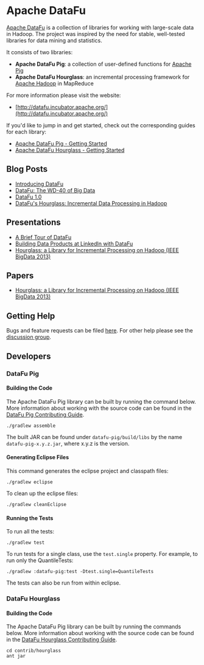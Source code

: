 # Apache DataFu

[Apache DataFu](http://datafu.incubator.apache.org) is a collection of libraries for working with large-scale data in Hadoop.
The project was inspired by the need for stable, well-tested libraries for data mining and statistics.

It consists of two libraries:

* **Apache DataFu Pig**: a collection of user-defined functions for [Apache Pig](http://pig.apache.org/)
* **Apache DataFu Hourglass**: an incremental processing framework for [Apache Hadoop](http://hadoop.apache.org/) in MapReduce

For more information please visit the website:

* [http://datafu.incubator.apache.org/](http://datafu.incubator.apache.org/)

If you'd like to jump in and get started, check out the corresponding guides for each library:

* [Apache DataFu Pig - Getting Started](http://datafu.incubator.apache.org/docs/datafu/getting-started.html)
* [Apache DataFu Hourglass - Getting Started](http://datafu.incubator.apache.org/docs/hourglass/getting-started.html)

## Blog Posts

* [Introducing DataFu](http://datafu.incubator.apache.org/blog/2012/01/10/introducing-datafu.html)
* [DataFu: The WD-40 of Big Data](http://datafu.incubator.apache.org/blog/2013/01/24/datafu-the-wd-40-of-big-data.html)
* [DataFu 1.0](http://datafu.incubator.apache.org/blog/2013/09/04/datafu-1-0.html)
* [DataFu's Hourglass: Incremental Data Processing in Hadoop](http://datafu.incubator.apache.org/blog/2013/10/03/datafus-hourglass-incremental-data-processing-in-hadoop.html)

## Presentations 

* [A Brief Tour of DataFu](http://www.slideshare.net/matthewterencehayes/datafu)
* [Building Data Products at LinkedIn with DataFu](http://www.slideshare.net/matthewterencehayes/building-data-products-at-linkedin-with-datafu)
* [Hourglass: a Library for Incremental Processing on Hadoop (IEEE BigData 2013)](http://www.slideshare.net/matthewterencehayes/hourglass-a-library-for-incremental-processing-on-hadoop)

## Papers

* [Hourglass: a Library for Incremental Processing on Hadoop (IEEE BigData 2013)](http://www.slideshare.net/matthewterencehayes/hourglass-27038297)

## Getting Help

Bugs and feature requests can be filed [here](https://issues.apache.org/jira/browse/DATAFU).  For other help please see the [discussion group](http://groups.google.com/group/datafu).

## Developers

### DataFu Pig

#### Building the Code

The Apache DataFu Pig library can be built by running the command below.  More information about working with the source
code can be found in the [DataFu Pig Contributing Guide](http://datafu.incubator.apache.org/docs/datafu/contributing.html).

```
./gradlew assemble
```

The built JAR can be found under `datafu-pig/build/libs` by the name `datafu-pig-x.y.z.jar`, where x.y.z is the version.

#### Generating Eclipse Files

This command generates the eclipse project and classpath files:

```
./gradlew eclipse
```

To clean up the eclipse files:

```
./gradlew cleanEclipse
```

#### Running the Tests

To run all the tests:

```
./gradlew test
```

To run tests for a single class, use the `test.single` property.  For example, to run only the QuantileTests:

```
./gradlew :datafu-pig:test -Dtest.single=QuantileTests
```

The tests can also be run from within eclipse.

### DataFu Hourglass

#### Building the Code

The Apache DataFu Pig library can be built by running the commands below.  More information about working with the source
code can be found in the [DataFu Hourglass Contributing Guide](http://datafu.incubator.apache.org/docs/hourglass/contributing.html).

```
cd contrib/hourglass
ant jar
```
